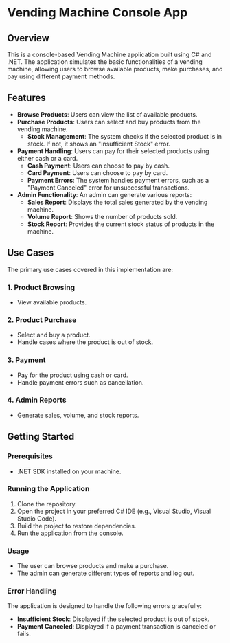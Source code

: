 # Vending Machine Console App

## Overview
This is a console-based Vending Machine application built using C# and .NET. The application simulates the basic functionalities of a vending machine, allowing users to browse available products, make purchases, and pay using different payment methods.

## Features
- **Browse Products**: Users can view the list of available products.
- **Purchase Products**: Users can select and buy products from the vending machine.
  - **Stock Management**: The system checks if the selected product is in stock. If not, it shows an "Insufficient Stock" error.
- **Payment Handling**: Users can pay for their selected products using either cash or a card.
  - **Cash Payment**: Users can choose to pay by cash.
  - **Card Payment**: Users can choose to pay by card.
  - **Payment Errors**: The system handles payment errors, such as a "Payment Canceled" error for unsuccessful transactions.
- **Admin Functionality**: An admin can generate various reports:
  - **Sales Report**: Displays the total sales generated by the vending machine.
  - **Volume Report**: Shows the number of products sold.
  - **Stock Report**: Provides the current stock status of products in the machine.

## Use Cases
The primary use cases covered in this implementation are:

### 1. **Product Browsing**
   - View available products.

### 2. **Product Purchase**
   - Select and buy a product.
   - Handle cases where the product is out of stock.

### 3. **Payment**
   - Pay for the product using cash or card.
   - Handle payment errors such as cancellation.

### 4. **Admin Reports**
   - Generate sales, volume, and stock reports.

## Getting Started

### Prerequisites
- .NET SDK installed on your machine.

### Running the Application
1. Clone the repository.
2. Open the project in your preferred C# IDE (e.g., Visual Studio, Visual Studio Code).
3. Build the project to restore dependencies.
4. Run the application from the console.

### Usage
- The user can browse products and make a purchase.
- The admin can generate different types of reports and log out.

### Error Handling
The application is designed to handle the following errors gracefully:
- **Insufficient Stock**: Displayed if the selected product is out of stock.
- **Payment Canceled**: Displayed if a payment transaction is canceled or fails.
